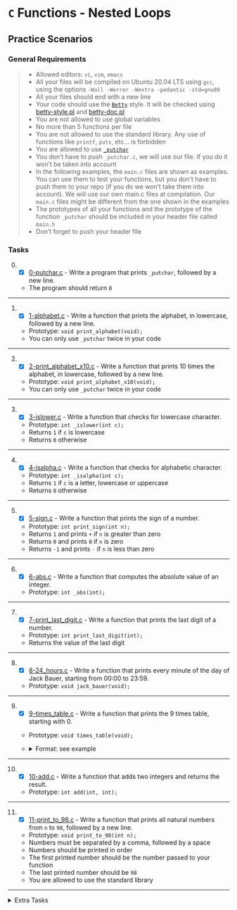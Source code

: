 # `C` Functions - Nested Loops

## Practice Scenarios

### General Requirements
  >- Allowed editors: `vi`, `vim`, `emacs`
  >- All your files will be compiled on Ubuntu 20.04 LTS using `gcc`, using the options `-Wall -Werror -Wextra -pedantic -std=gnu89`
  >- All your files should end with a new line
  >- Your code should use the [`Betty`](https://github.com/holbertonschool/Betty/wiki) style. It will be checked using [betty-style.pl](https://github.com/holbertonschool/Betty/blob/master/betty-style.pl) and [betty-doc.pl](https://github.com/holbertonschool/Betty/blob/master/betty-doc.pl)
  >- You are not allowed to use global variables
  >- No more than 5 functions per file
  >- You are not allowed to use the standard library. Any use of functions like `printf`, `puts`, etc… is forbidden
  >- You are allowed to use [`_putchar`](_putchar.c)
  >- You don’t have to push `_putchar.c`, we will use our file. If you do it won’t be taken into account
  >- In the following examples, the `main.c` files are shown as examples. You can use them to test your functions, but you don’t have to push them to your repo (if you do we won’t take them into account). We will use our own main.c files at compilation. Our `main.c` files might be different from the one shown in the examples
  >- The prototypes of all your functions and the prototype of the function `_putchar` should be included in your header file called `main.h`
  >- Don’t forget to push your header file


### Tasks
0. - [x] [0-putchar.c](0-putchar.c) - Write a program that prints `_putchar`, followed by a new line. 
    - The program should return `0`
----

1. - [x] [1-alphabet.c](1-alphabet.c) - Write a function that prints the alphabet, in lowercase, followed by a new line.
    - Prototype: `void print_alphabet(void);`
    - You can only use `_putchar` twice in your code
----

2. - [x] [2-print_alphabet_x10.c](2-print_alphabet_x10.c) - Write a function that prints 10 times the alphabet, in lowercase, followed by a new line.
    - Prototype: `void print_alphabet_x10(void);`
    - You can only use `_putchar` twice in your code
----

3. - [x] [3-islower.c](3-islower.c) - Write a function that checks for lowercase character.
    - Prototype: `int _islower(int c);`
    - Returns `1` if `c` is lowercase
    - Returns `0` otherwise
----

4. - [x] [4-isalpha.c](4-isalpha.c) - Write a function that checks for alphabetic character.
    - Prototype: `int _isalpha(int c);`
    - Returns `1` if `c` is a letter, lowercase or uppercase
    - Returns `0` otherwise
----

5. - [x] [5-sign.c](5-sign.c) - Write a function that prints the sign of a number.
    - Prototype: `int print_sign(int n);`
    - Returns `1` and prints `+` if `n` is greater than zero
    - Returns `0` and prints `0` if `n` is zero
    - Returns `-1` and prints `-` if `n` is less than zero
----

6. - [x] [6-abs.c](6-abs.c) - Write a function that computes the absolute value of an integer.
    - Prototype: `int _abs(int);`
----

7. - [x] [7-print_last_digit.c](7-print_last_digit.c) - Write a function that prints the last digit of a number.
    - Prototype: `int print_last_digit(int);`
    - Returns the value of the last digit
----

8. - [x] [8-24_hours.c](8-24_hours.c) - Write a function that prints every minute of the day of Jack Bauer, starting from 00:00 to 23:59.
    - Prototype: `void jack_bauer(void);`
----

9. - [x] [9-times_table.c](9-times_table.c) - Write a function that prints the 9 times table, starting with 0.
    - Prototype: `void times_table(void);`
    - <details>
      <summary>Format: see example</summary>

      ```
        0,  0,  0,  0,  0,  0,  0,  0,  0,  0$
        0,  1,  2,  3,  4,  5,  6,  7,  8,  9$
        0,  2,  4,  6,  8, 10, 12, 14, 16, 18$
        0,  3,  6,  9, 12, 15, 18, 21, 24, 27$
        0,  4,  8, 12, 16, 20, 24, 28, 32, 36$
        0,  5, 10, 15, 20, 25, 30, 35, 40, 45$
        0,  6, 12, 18, 24, 30, 36, 42, 48, 54$
        0,  7, 14, 21, 28, 35, 42, 49, 56, 63$
        0,  8, 16, 24, 32, 40, 48, 56, 64, 72$
        0,  9, 18, 27, 36, 45, 54, 63, 72, 81$
      ```
    </details>
----

10. - [x] [10-add.c](10-add.c) - Write a function that adds two integers and returns the result.
    - Prototype: `int add(int, int);`
----

11. - [x] [11-print_to_98.c](11-print_to_98.c) - Write a function that prints all natural numbers from `n` to `98`, followed by a new line.
    - Prototype: `void print_to_98(int n);`
    - Numbers must be separated by a comma, followed by a space
    - Numbers should be printed in order
    - The first printed number should be the number passed to your function
    - The last printed number should be `98`
    - You are allowed to use the standard library
----

<details>
   <summary>Extra Tasks</summary>
   
   12. - [x] [100-times_table.c](100-times_table.c) - Write a function that prints the `n` times table, starting with 0.
        - Prototype: `void print_times_table(int n);`
        - If `n` is greater than `15` or less than `0` the function should not print anything
        - <details>
          <summary>Format: see example</summary>
          
          ```
            0,   0,   0,   0
            0,   1,   2,   3
            0,   2,   4,   6
            0,   3,   6,   9

            0,   0,   0,   0,   0,   0
            0,   1,   2,   3,   4,   5
            0,   2,   4,   6,   8,  10
            0,   3,   6,   9,  12,  15
            0,   4,   8,  12,  16,  20
            0,   5,  10,  15,  20,  25


            0,   0,   0,   0,   0,   0,   0,   0,   0,   0,   0,   0,   0
            0,   1,   2,   3,   4,   5,   6,   7,   8,   9,  10,  11,  12
            0,   2,   4,   6,   8,  10,  12,  14,  16,  18,  20,  22,  24
            0,   3,   6,   9,  12,  15,  18,  21,  24,  27,  30,  33,  36
            0,   4,   8,  12,  16,  20,  24,  28,  32,  36,  40,  44,  48
            0,   5,  10,  15,  20,  25,  30,  35,  40,  45,  50,  55,  60
            0,   6,  12,  18,  24,  30,  36,  42,  48,  54,  60,  66,  72
            0,   7,  14,  21,  28,  35,  42,  49,  56,  63,  70,  77,  84
            0,   8,  16,  24,  32,  40,  48,  56,  64,  72,  80,  88,  96
            0,   9,  18,  27,  36,  45,  54,  63,  72,  81,  90,  99, 108
            0,  10,  20,  30,  40,  50,  60,  70,  80,  90, 100, 110, 120
            0,  11,  22,  33,  44,  55,  66,  77,  88,  99, 110, 121, 132
            0,  12,  24,  36,  48,  60,  72,  84,  96, 108, 120, 132, 144
          ```
          </details>
  ----
  
   13. - [x] [101-natural.c](101-natural.c) - If we list all the natural numbers below `10` that are multiples of `3` or `5`, we get `3`, `5`, `6` and `9`. The sum of these multiples is `23`. Write a program that computes and prints the sum of all the multiples of `3` or `5` below `1024` (excluded), followed by a new line.
        - You are allowed to use the standard library
  ----

   14. - [x] [102-fibonacci.c](102-fibonacci.c) - Write a program that prints the first 50 Fibonacci numbers, starting with `1` and `2`, followed by a new line.
        - The numbers must be separated by comma, followed by a space `,` 
        - You are allowed to use the standard library
   ----

   15. - [x] [103-fibonacci.c](103-fibonacci.c) - Each new term in the Fibonacci sequence is generated by adding the previous two terms. By starting with `1` and `2`, the first 10 terms will be: `1, 2, 3, 5, 8, 13, 21, 34, 55, 89`. By considering the terms in the Fibonacci sequence whose values do not exceed 4,000,000, write a program that finds and prints the sum of the even-valued terms, followed by a new line.
        - You are allowed to use the standard library
   ----

   16. - [x] [104-fibonacci.c](104-fibonacci.c) - Write a program that finds and prints the first 98 Fibonacci numbers, starting with `1` and `2`, followed by a new line.
        - The numbers should be separated by comma, followed by a space `,`
        - You are allowed to use the standard library
        - You are not allowed to use any other library (You can’t use `GMP` etc…)
        - You are not allowed to use `long long`, `malloc`, pointers, arrays/tables, or structures
        - You are not allowed to hard code any Fibonacci number (except for `1` and `2`)
</details>
